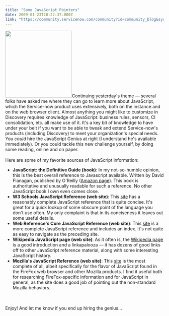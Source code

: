 ```yaml
---
title: "Some JavaScript Pointers"
date: 2009-01-23T20:22:37.000Z
link: "https://community.servicenow.com/community?id=community_blog&sys_id=38ad62a9dbd0dbc01dcaf3231f96193a"
---
```

<p><img  alt="" class="jive-image" src="8e8a204edbd4d704ed6af3231f961999.iix" style="width: auto; height: 212px;" />Continuing yesterday's theme — several folks have asked me where they can go to learn more about JavaScript, which the Service-now product uses extensively, both on the instance and on the web browser client. Almost anything you might like to customize in Discovery requires knowledge of JavaScript: business rules, sensors, CI consolidation, etc. all make use of it. It's a key bit of knowledge to have under your belt if you want to be able to tweak and extend Service-now's products (including Discovery) to meet your organization's special needs. You <i>could</i> hire the JavaScript Genius at right (I understand he's available immediately). Or you could tackle this new challenge yourself, by doing some reading, online and on paper. <br /><br />Here are some of my favorite sources of JavaScript information:<!--break--><br /><ul><li><b>JavaScript: the Definitive Guide (book)</b>: In my not-so-humble opinion, this is the best overall reference to Javascript available. Written by David Flanagan, published by O'Reilly (<a title="w.amazon.com/JavaScript-Definitive-Guide-David-Flanagan/dp/0596101996/ref=sr_1_1?ie=UTF8&s=books&qid=1232718205&sr=1-1" href="http://www.amazon.com/JavaScript-Definitive-Guide-David-Flanagan/dp/0596101996/ref=sr_1_1?ie=UTF8&amp;s=books&amp;qid=1232718205&amp;sr=1-1">Amazon page</a>). This book is authoritative and unusually readable for such a reference. No other JavaScript book I own even comes close.</li><li><b>W3 Schools JavaScript Reference (web site)</b>: This <a title="w.w3schools.com/jsref/default.asp" href="http://www.w3schools.com/jsref/default.asp">site</a> has a reasonably complete JavaScript reference that is quite concise. It's great for a quick lookup of some obscure point of the language you don't use often. My only complaint is that in its conciseness it leaves out some useful details.</li><li><b>Web Reference's Core JavaScript Reference (web site)</b>: This <a title="w.webreference.com/javascript/reference/core_ref/contents.html" href="http://www.webreference.com/javascript/reference/core_ref/contents.html">site</a> is a more complete JavaScript reference and includes an index. It's not quite as easy to navigate as the preceding site.</li><li><b>Wikipedia JavaScript page (web site)</b>: As it often is, the <a title=".wikipedia.org/wiki/Javascript" href="http://en.wikipedia.org/wiki/Javascript">Wikipedia page</a> is a good introduction and a linkapalooza — it has dozens of good links off to other JavaScript reference material, along with some interesting JavaScript history.</li><li><b>Mozilla's JavaScript Reference (web site)</b>: This <a title="eveloper.mozilla.org/en/JavaScript" href="https://developer.mozilla.org/en/JavaScript">site</a> is the most complete of all, albeit specifically for the flavor of JavaScript found in the FireFox web browser and other Mozilla products. I find it useful both for researching FireFox-specific information and for JavaScript in general, as the site does a good job of pointing out the non-standard Mozilla behaviors.</li></ul><br /><br />Enjoy! And let me know if you end up hiring the genius...</p>